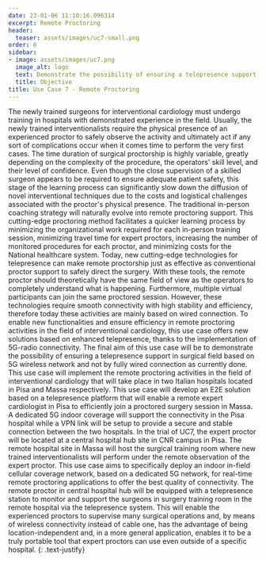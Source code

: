 ```yaml
---
date: 23-01-06 11:10:16.096314
excerpt: Remote Proctoring
header:
  teaser: assets/images/uc7-small.png
order: 6
sidebar:
- image: assets/images/uc7.png
  image_alt: logo
  text: Demonstrate the possibility of ensuring a telepresence support in surgical field based on 5G wireless network, in the field of interventional cardiology.
  title: Objective
title: Use Case 7 - Remote Proctoring
---
```


The newly trained surgeons for interventional cardiology must undergo training in hospitals with demonstrated experience in the field. Usually, the newly trained interventionalists require the physical presence of an experienced proctor to safely observe the activity and ultimately act if any sort of complications occur when it comes time to perform the very first cases. The time duration of surgical proctorship is highly variable, greatly depending on the complexity of the procedure, the operators' skill level, and their level of confidence. Even though the close supervision of a skilled surgeon appears to be required to ensure adequate patient safety, this stage of the learning process can significantly slow down the diffusion of novel interventional techniques due to the costs and logistical challenges associated with the proctor's physical presence. The traditional in-person coaching strategy will naturally evolve into remote proctoring support. This cutting-edge proctoring method facilitates a quicker learning process by minimizing the organizational work required for each in-person training session, minimizing travel time for expert proctors, increasing the number of monitored procedures for each proctor, and minimizing costs for the National healthcare system. Today, new cutting-edge technologies for telepresence can make remote proctorship just as effective as conventional proctor support to safely direct the surgery. With these tools, the remote proctor should theoretically have the same field of view as the operators to completely understand what is happening. Furthermore, multiple virtual participants can join the same proctored session. However, these technologies require smooth connectivity with high stability and efficiency, therefore today these activities are mainly based on wired connection. To enable new functionalities and ensure efficiency in remote proctoring activities in the field of interventional cardiology, this use case offers new solutions based on enhanced telepresence, thanks to the implementation of 5G-radio connectivity. The final aim of this use case will be to demonstrate the possibility of ensuring a telepresence support in surgical field based on 5G wireless network and not by fully wired connection as currently done. This use case will implement the remote proctoring activities in the field of interventional cardiology that will take place in two Italian hospitals located in Pisa and Massa respectively. This use case will develop an E2E solution based on a telepresence platform that will enable a remote expert cardiologist in Pisa to efficiently join a proctored surgery session in Massa. A dedicated 5G indoor coverage will support the connectivity in the Pisa hospital while a VPN link will be setup to provide a secure and stable connection between the two hospitals. In the trial of UC7, the expert proctor will be located at a central hospital hub site in CNR campus in Pisa. The remote hospital site in Massa will host the surgical training room where new trained interventionalists will perform under the remote observation of the expert proctor. This use case aims to specifically deploy an indoor in-field cellular coverage network, based on a dedicated 5G network, for real-time remote proctoring applications to offer the best quality of connectivity. The remote proctor in central hospital hub will be equipped with a telepresence station to monitor and support the surgeons in surgery training room in the remote hospital via the telepresence system. This will enable the experienced proctors to supervise many surgical operations and, by means of wireless connectivity instead of cable one, has the advantage of being location-independent and, in a more general application, enables it to be a truly portable tool that expert proctors can use even outside of a specific hospital.
{: .text-justify}
